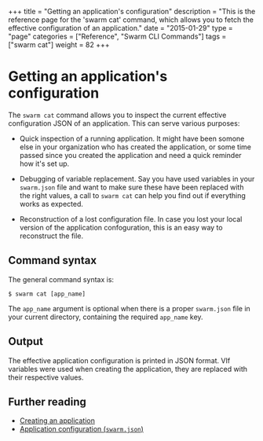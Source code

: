 +++
title = "Getting an application's configuration"
description = "This is the reference page for the 'swarm cat' command, which allows you to fetch the effective configuration of an application."
date = "2015-01-29"
type = "page"
categories = ["Reference", "Swarm CLI Commands"]
tags = ["swarm cat"]
weight = 82
+++

# Getting an application's configuration

The `swarm cat` command allows you to inspect the current effective configuration JSON of an application. This can serve various purposes:

* Quick inspection of a running application. It might have been somone else in your organization who has created the application, or some time passed since you created the application and need a quick reminder how it's set up.

* Debugging of variable replacement. Say you have used variables in your `swarm.json` file and want to make sure these have been replaced with the right values, a call to `swarm cat` can help you find out if everything works as expected.

* Reconstruction of a lost configuration file. In case you lost your local version of the application confoguration, this is an easy way to reconstruct the file.

## Command syntax

The general command syntax is:

```nohighlight
$ swarm cat [app_name]
```

The `app_name` argument is optional when there is a proper `swarm.json` file in your current directory, containing the required `app_name` key.

## Output

The effective application configuration is printed in JSON format. VIf variables were used when creating the application, they are replaced with their respective values.

## Further reading

* [Creating an application](/reference/cli/create/)
* [Application configuration (`swarm.json`)](/reference/swarm-json/)
